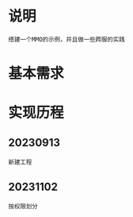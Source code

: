 # 说明
    搭建一个MMO的示例，并且做一些跨服的实践

# 基本需求
    



# 实现历程
## 20230913
    新建工程    

## 20231102
    按权限划分   


